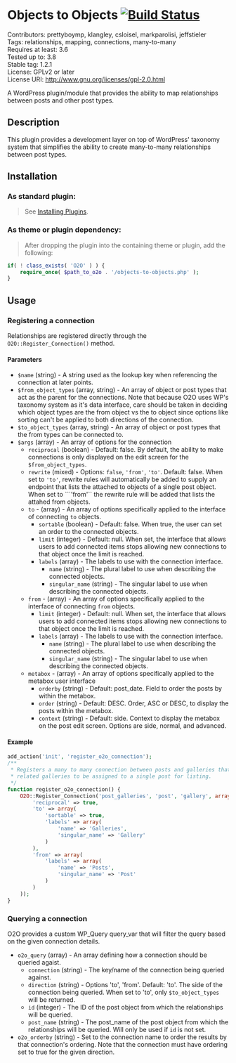 Objects to Objects [![Build Status](https://travis-ci.org/voceconnect/objects-to-objects.png?branch=master)](https://travis-ci.org/voceconnect/objects-to-objects)
==================

Contributors: prettyboymp, klangley, csloisel, markparolisi, jeffstieler  
Tags: relationships, mapping, connections, many-to-many  
Requires at least: 3.6  
Tested up to: 3.8  
Stable tag: 1.2.1  
License: GPLv2 or later  
License URI: http://www.gnu.org/licenses/gpl-2.0.html

A WordPress plugin/module that provides the ability to map relationships between posts and other post types.

## Description
This plugin provides a development layer on top of WordPress' taxonomy system that simplifies the ability to create many-to-many relationships between post types.

## Installation

### As standard plugin:
> See [Installing Plugins](http://codex.wordpress.org/Managing_Plugins#Installing_Plugins).

### As theme or plugin dependency:
> After dropping the plugin into the containing theme or plugin, add the following:
```php
if( ! class_exists( 'O2O' ) ) {
	require_once( $path_to_o2o . '/objects-to-objects.php' );
}
```

## Usage

### Registering a connection

Relationships are registered directly through the ```O2O::Register_Connection()``` method.

#### Parameters
* ```$name``` (string) - A string used as the lookup key when referencing the connection at later points.
* ```$from_object_types``` (array, string) - An array of object or post types that act as the parent for the connections.  Note that because O2O uses WP's taxonomy system as it's data interface, care should be taken in deciding which object types are the from object vs the to object since options like sorting can't be applied to both directions of the connection.
* ```$to_object_types``` (array, string) - An array of object or post types that the from types can be connected to.
* ```$args``` (array) - An array of options for the connection
	* ```reciprocal``` (boolean) - Default: false.  By default, the ability to make connections is only displayed on the edit screen for the ```$from_object_types```.
	* ```rewrite``` (mixed) - Options: ```false```, ```'from'```, ```'to'```.  Default: false.  When set to ```'to'```, rewrite rules will automatically be added to supply an endpoint that lists the attached to objects of a single post object.  When set to ```'from'`` the rewrite rule will be added that lists the attahed from objects.
	* ```to``` - (array) - An array of options specifically applied to the interface of connecting ```to``` objects.
		* ```sortable``` (boolean) - Default: false.  When true, the user can set an order to the connected objects.
		* ```limit``` (integer) - Default: null.  When set, the interface that allows users to add connected items stops allowing new connections to that object once the limit is reached.
		* ```labels``` (array) - The labels to use with the connection interface.
			* ```name``` (string) - The plural label to use when describing the connected objects.
			* ```singular_name``` (string) - The singular label to use when describing the connected objects.
	* ```from``` - (array) - An array of options specifically applied to the interface of connecting ```from``` objects.
		* ```limit``` (integer) - Default: null.  When set, the interface that allows users to add connected items stops allowing new connections to that object once the limit is reached.
		* ```labels``` (array) - The labels to use with the connection interface.
			* ```name``` (string) - The plural label to use when describing the connected objects.
			* ```singular_name``` (string) - The singular label to use when describing the connected objects.
	* ```metabox``` - (array) - An array of options specifically applied to the metabox user interface
		* ```orderby``` (string) - Default: post_date. Field to order the posts by within the metabox.
		* ```order``` (string) - Default: DESC. Order, ASC or DESC, to display the posts within the metabox.
		* ```context``` (string) - Default: side. Context to display the metabox on the post edit screen. Options are side, normal, and advanced.


#### Example

```php
add_action('init', 'register_o2o_connection');
/**
 * Registers a many to many connection between posts and galleries that allows
 * related galleries to be assigned to a single post for listing.
 */
function register_o2o_connection() {
	O2O::Register_Connection('post_galleries', 'post', 'gallery', array(
		'reciprocal' => true,
		'to' => array(
			'sortable' => true,
			'labels' => array(
				'name' => 'Galleries',
				'singular_name' => 'Gallery'
			)
		),
		'from' => array(
			'labels' => array(
				'name' => 'Posts',
				'singular_name' => 'Post'
			)
		)
	));
}
```

### Querying a connection
O2O provides a custom WP_Query query_var that will filter the query based on the given connection details.

* ```o2o_query``` (array) - An array defining how a connection should be queried agaist.
	* ```connection``` (string) - The key/name of the connection being queried against.
	* ```direction``` (string) - Options 'to', 'from'.  Default: 'to'.  The side of the connection being queried.  When set to 'to', only ```$to_object_types``` will be returned.
	* ```id``` (integer) - The ID of the post object from which the relationships will be queried.
	* ```post_name``` (string) - The post_name of the post object from which the relationships will be queried.  Will only be used if ```id``` is not set.
* ```o2o_orderby``` (string) - Set to the connection name to order the results by that connection's ordering.  Note that the connection must have ordering set to true for the given direction.